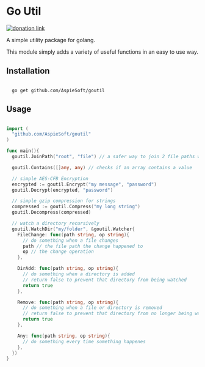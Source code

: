 # Go Util

[![donation link](https://img.shields.io/badge/buy%20me%20a%20coffee-square-blue)](https://buymeacoffee.aspiesoft.com)

A simple utility package for golang.

This module simply adds a variety of useful functions in an easy to use way.

## Installation

```shell script

  go get github.com/AspieSoft/goutil

```

## Usage

```go

import (
  "github.com/AspieSoft/goutil"
)

func main(){
  goutil.JoinPath("root", "file") // a safer way to join 2 file paths without backtracking

  goutil.Contains([]any, any) // checks if an array contains a value

  // simple AES-CFB Encryption
  encrypted := goutil.Encrypt("my message", "password")
  goutil.Decrypt(encrypted, "password")

  // simple gzip compression for strings
  compressed := goutil.Compress("my long string")
  goutil.Decompress(compressed)

  // watch a directory recursively
  goutil.WatchDir("my/folder", &goutil.Watcher{
    FileChange: func(path string, op string){
      // do something when a file changes
      path // the file path the change happened to
      op // the change operation
    },

    DirAdd: func(path string, op string){
      // do something when a directory is added
      // return false to prevent that directory from being watched
      return true
    },

    Remove: func(path string, op string){
      // do something when a file or directory is removed
      // return false to prevent that directory from no longer being watched
      return true
    },

    Any: func(path string, op string){
      // do something every time something happenes
    },
  })
}

```
